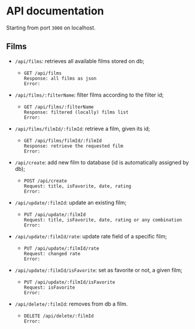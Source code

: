 # API documentation
Starting from port `3000` on localhost.
## Films
- `/api/films`: retrieves all available films stored on db;
  - ```http
    GET /api/films
    Response: all films as json
    Error:
    ```
- `/api/films/:filterName`: filter films according to the filter id;
  - ```http
    GET /api/films/:filterName
    Response: filtered (locally) films list
    Error:
    ```
- `/api/films/filmId/:filmId`: retrieve a film, given its id;
  - ```http
    GET /api/films/filmId/:filmId
    Response: retrieve the requested film
    Error:
    ```
- `/api/create`: add new film to database (id is automatically assigned by db);
  - ```http
    POST /api/create
    Request: title, isFavorite, date, rating
    Error:
    ```
- `/api/update/:filmId`: update an existing film;
  - ```http
    PUT /api/update/:filmId
    Request: title, isFavorite, date, rating or any combination
    Error:
    ```
- `/api/update/:filmId/rate`: update rate field of a specific film;
  - ```http
    PUT /api/update/:filmId/rate
    Request: changed rate
    Error:
    ```
- `/api/update/:filmId/isFavorite`: set as favorite or not, a given film;
  - ```http
    PUT /api/update/:filmId/isFavorite
    Request: isFavorite
    Error:
    ```
- `/api/delete/:filmId`: removes from db a film.
  - ```http
    DELETE /api/delete/:filmId
    Error:
    ```

